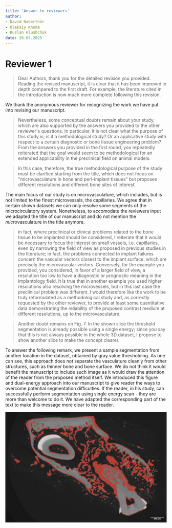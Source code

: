 ```yaml
---
title: 'Answer to reviewers'
author:
- David Haberthür
- Oleksiy Khoma
- Ruslan Hlushchuk
date: 26.05.2025
---
```


# Reviewer 1

> Dear Authors, thank you for the detailed revision you provided.
> Reading the revised manuscript, it is clear that it has been improved in depth compared to the first draft.
> For example, the literature cited in the Introduction is now much more complete following this revision.

We thank the anonymous reviewer for recognizing the work we have put into revising our manuscript.

> Nevertheless, some conceptual doubts remain about your study, which are also supported by the answers you provided to the other reviewer's questions.
> In particular, it is not clear what the purpose of this study is; is it a methodological study?
> Or an applicative study with respect to a certain diagnostic or bone tissue engineering problem?
> From the answers you provided in the first round, you repeatedly reiterated that the goal would seem to be methodological for an extended applicability in the preclinical field on animal models.

> In this case, therefore, the true methodological purpose of the study must be clarified starting from the title, which does not focus on "microvasculature in bone and peri-implant tissues" but proposes different resolutions and different bone sites of interest.

The main focus of our study is on microvasculature, which includes, but is not limited to the finest microvessels, the capillaries.
We agree that in certain shown datasets we can only resolve some segments of the microcirculatory system.
Nonetheless, to accomodate the reviewers input we adapted the title of our manuscript and do not mention the *micro*vasculature in the title anymore.

> in fact, where preclinical or clinical problems related to the bone tissue to be implanted should be considered, I reiterate that it would be necessary to focus the interest on small vessels, i.e. capillaries, even by narrowing the field of view as proposed in previous studies in the literature; in fact, the problems connected to implant failures concern the vascular vectors closest to the implant surface, which are precisely the microvascular vectors.
> Conversely, for the example you provided, you considered, in favor of a larger field of view, a resolution too low to have a diagnostic or prognostic meaning in the implantology field.
> It is true that in another example you used higher resolutions also resolving the microvessels, but in this last case the preclinical problem was different.
> I would therefore like the work to be truly reformulated as a methodological study and, as correctly requested by the other reviewer, to provide at least some quantitative data demonstrating the reliability of the proposed contrast medium at different resolutions, up to the microvasculature.

> Another doubt remains on Fig. 7.
> In the shown slice the threshold segmentation is already possible using a single energy; since you say that this is not always possible in the whole 3D dataset, I propose to show another slice to make the concept clearer.

To answer the following remark, we present a sample segmentation from another location in the dataset, obtained by gray value thresholding.
As one can see, this approach does *not* separate the vasculature cleanly from other structures, such as thinner bone and bone surface.
We do not think it would benefit the manuscript to include such image as it would draw the attention of the reader from the proposed method itself.
We introduced this figure and dual-energy approach into our manuscript to give reader the ways to overcome potential segmentation difficulties.
If the reader, in his study, can successfully perform segmentation using single energy scan - they are more than welcome to do it.
We have adapted the corresponding part of the text to make this message more clear to the reader.

![Sample segmentation of 50kV dataset with simple thresholding, intensity values set from 62 to 110](50kV_range_62_110.png)